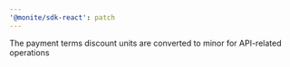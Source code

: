 ```yaml
---
'@monite/sdk-react': patch
---
```


The payment terms discount units are converted to minor for API-related operations
